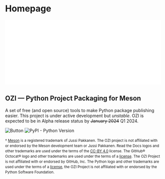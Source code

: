 # Homepage

[![Button](https://raw.githubusercontent.com/OZI-Project/.github/main/github-metrics-ozi-project.svg)](https://github.com/OZI-Project)

## OZI &mdash; Python Project Packaging for Meson

A set of free (and open source) tools to make Python package publishing easier. This project is under active development but *unstable*. OZI is expected to be in Alpha release status by <s>January 2024</s> Q1 2024.

![Button](https://img.shields.io/pypi/status/ozi?style=for-the-badge) ![PyPI - Python Version](https://img.shields.io/pypi/pyversions/OZI?style=for-the-badge&logo=python)


<small>
  &dagger; <a href="https://mesonbuild.com/">Meson</a> is a registered trademark of 
  Jussi Pakkanen. The OZI project is not affiliated with or endorsed by the Meson 
  development team or Jussi Pakkanen.
</small>

<small>
  Read the Docs logos and other trademarks are used under the terms of the <a href="https://creativecommons.org/licenses/by/4.0/">CC-BY 4.0</a>
  license. The GitHub&#174; Octocat&#174; logo and other trademarks are used under the terms of a <a href="https://github.com/logos">license</a>.
  The OZI Project is not affiliated with or endorsed by GitHub, Inc. The Python logo and other trademarks are used under the terms of a <a href="https://www.python.org/psf/trademarks/">license</a>, the OZI Project is not affiliated with or endorsed by the Python Software Foundation.
</small>
